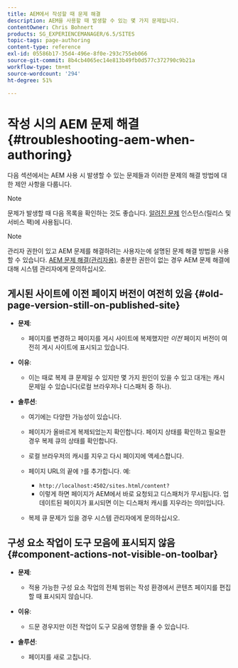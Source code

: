 ```yaml
---
title: AEM에서 작성할 때 문제 해결
description: AEM을 사용할 때 발생할 수 있는 몇 가지 문제입니다.
contentOwner: Chris Bohnert
products: SG_EXPERIENCEMANAGER/6.5/SITES
topic-tags: page-authoring
content-type: reference
exl-id: 05586b17-35d4-496e-8f0e-293c755eb066
source-git-commit: 8b4cb4065ec14e813b49fb0d577c372790c9b21a
workflow-type: tm+mt
source-wordcount: '294'
ht-degree: 51%

---
```


# 작성 시의 AEM 문제 해결{#troubleshooting-aem-when-authoring}

다음 섹션에서는 AEM 사용 시 발생할 수 있는 문제들과 이러한 문제의 해결 방법에 대한 제안 사항을 다룹니다.

>[!NOTE]
>
>문제가 발생할 때 다음 목록을 확인하는 것도 좋습니다. [알려진 문제](/help/release-notes/release-notes.md) 인스턴스(릴리스 및 서비스 팩)에 사용됩니다.

>[!NOTE]
>
>관리자 권한이 있고 AEM 문제를 해결하려는 사용자는에 설명된 문제 해결 방법을 사용할 수 있습니다. [AEM 문제 해결(관리자용)](/help/sites-administering/troubleshoot.md). 충분한 권한이 없는 경우 AEM 문제 해결에 대해 시스템 관리자에게 문의하십시오.

## 게시된 사이트에 이전 페이지 버전이 여전히 있음 {#old-page-version-still-on-published-site}

* **문제**:

   * 페이지를 변경하고 페이지를 게시 사이트에 복제했지만 *이전* 페이지 버전이 여전히 게시 사이트에 표시되고 있습니다.

* **이유**:

   * 이는 때로 복제 큐 문제일 수 있지만 몇 가지 원인이 있을 수 있고 대개는 캐시 문제일 수 있습니다(로컬 브라우저나 디스패처 중 하나).

* **솔루션**:

   * 여기에는 다양한 가능성이 있습니다.
   * 페이지가 올바르게 복제되었는지 확인합니다. 페이지 상태를 확인하고 필요한 경우 복제 큐의 상태를 확인합니다.
   * 로컬 브라우저의 캐시를 지우고 다시 페이지에 액세스합니다.
   * 페이지 URL의 끝에 `?`를 추가합니다. 예:

      * `http://localhost:4502/sites.html/content?`
      * 이렇게 하면 페이지가 AEM에서 바로 요청되고 디스패처가 무시됩니다. 업데이트된 페이지가 표시되면 이는 디스패처 캐시를 지우라는 의미입니다.

   * 복제 큐 문제가 있을 경우 시스템 관리자에게 문의하십시오.

## 구성 요소 작업이 도구 모음에 표시되지 않음 {#component-actions-not-visible-on-toolbar}

* **문제**:

   * 적용 가능한 구성 요소 작업의 전체 범위는 작성 환경에서 콘텐츠 페이지를 편집할 때 표시되지 않습니다.

* **이유**:

   * 드문 경우지만 이전 작업이 도구 모음에 영향을 줄 수 있습니다.

* **솔루션**:

   * 페이지를 새로 고칩니다.
